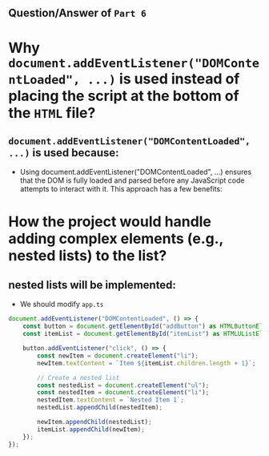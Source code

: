 ## Question/Answer of `Part 6`

# Why `document.addEventListener("DOMContentLoaded", ...)` is used instead of placing the script at the bottom of the `HTML` file?

## `document.addEventListener("DOMContentLoaded", ...)` is used  because:
* Using document.addEventListener("DOMContentLoaded", ...) ensures that the DOM is fully loaded and parsed before any JavaScript code attempts to interact with it. This approach has a few benefits:


# How the project would handle adding complex elements (e.g., nested lists) to the list?
## nested lists will be implemented:
* We should modify `app.ts`

```typescript
document.addEventListener("DOMContentLoaded", () => {
    const button = document.getElementById("addButton") as HTMLButtonElement;
    const itemList = document.getElementById("itemList") as HTMLUListElement;

    button.addEventListener("click", () => {
        const newItem = document.createElement("li");
        newItem.textContent = `Item ${itemList.children.length + 1}`;   

        // Create a nested list
        const nestedList = document.createElement("ul");
        const nestedItem = document.createElement("li");
        nestedItem.textContent = `Nested Item 1`;
        nestedList.appendChild(nestedItem);

        newItem.appendChild(nestedList);
        itemList.appendChild(newItem);
    });
});

```